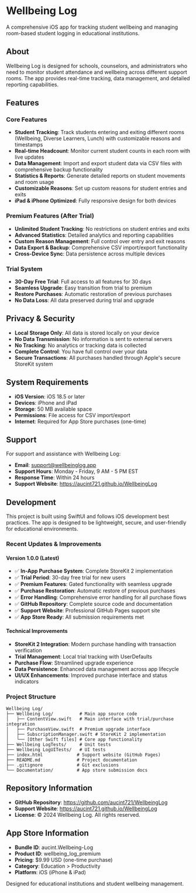 # Wellbeing Log

A comprehensive iOS app for tracking student wellbeing and managing room-based student logging in educational institutions.

## About

Wellbeing Log is designed for schools, counselors, and administrators who need to monitor student attendance and wellbeing across different support rooms. The app provides real-time tracking, data management, and detailed reporting capabilities.

## Features

### Core Features
- **Student Tracking**: Track students entering and exiting different rooms (Wellbeing, Diverse Learners, Lunch) with customizable reasons and timestamps
- **Real-time Headcount**: Monitor current student counts in each room with live updates
- **Data Management**: Import and export student data via CSV files with comprehensive backup functionality
- **Statistics & Reports**: Generate detailed reports on student movements and room usage
- **Customizable Reasons**: Set up custom reasons for student entries and exits
- **iPad & iPhone Optimized**: Fully responsive design for both devices

### Premium Features (After Trial)
- **Unlimited Student Tracking**: No restrictions on student entries and exits
- **Advanced Statistics**: Detailed analytics and reporting capabilities
- **Custom Reason Management**: Full control over entry and exit reasons
- **Data Export & Backup**: Comprehensive CSV import/export functionality
- **Cross-Device Sync**: Data persistence across multiple devices

### Trial System
- **30-Day Free Trial**: Full access to all features for 30 days
- **Seamless Upgrade**: Easy transition from trial to premium
- **Restore Purchases**: Automatic restoration of previous purchases
- **No Data Loss**: All data preserved during trial and upgrade

## Privacy & Security

- **Local Storage Only**: All data is stored locally on your device
- **No Data Transmission**: No information is sent to external servers
- **No Tracking**: No analytics or tracking data is collected
- **Complete Control**: You have full control over your data
- **Secure Transactions**: All purchases handled through Apple's secure StoreKit system

## System Requirements

- **iOS Version**: iOS 18.5 or later
- **Devices**: iPhone and iPad
- **Storage**: 50 MB available space
- **Permissions**: File access for CSV import/export
- **Internet**: Required for App Store purchases (one-time)

## Support

For support and assistance with Wellbeing Log:

- **Email**: support@wellbeinglog.app
- **Support Hours**: Monday - Friday, 9 AM - 5 PM EST
- **Response Time**: Within 24 hours
- **Support Website**: https://aucint721.github.io/WellbeingLog

## Development

This project is built using SwiftUI and follows iOS development best practices. The app is designed to be lightweight, secure, and user-friendly for educational environments.

### Recent Updates & Improvements

#### Version 1.0.0 (Latest)
- ✅ **In-App Purchase System**: Complete StoreKit 2 implementation
- ✅ **Trial Period**: 30-day free trial for new users
- ✅ **Premium Features**: Gated functionality with seamless upgrade
- ✅ **Purchase Restoration**: Automatic restore of previous purchases
- ✅ **Error Handling**: Comprehensive error handling for all purchase flows
- ✅ **GitHub Repository**: Complete source code and documentation
- ✅ **Support Website**: Professional GitHub Pages support site
- ✅ **App Store Ready**: All submission requirements met

#### Technical Improvements
- **StoreKit 2 Integration**: Modern purchase handling with transaction verification
- **Trial Management**: Local trial tracking with UserDefaults
- **Purchase Flow**: Streamlined upgrade experience
- **Data Persistence**: Enhanced data management across app lifecycle
- **UI/UX Enhancements**: Improved purchase interface and status indicators

### Project Structure

```
Wellbeing Log/
├── Wellbeing Log/          # Main app source code
│   ├── ContentView.swift   # Main interface with trial/purchase integration
│   ├── PurchaseView.swift  # Premium upgrade interface
│   ├── SubscriptionManager.swift # StoreKit 2 implementation
│   └── [Other Swift files] # Core app functionality
├── Wellbeing LogTests/     # Unit tests
├── Wellbeing LogUITests/   # UI tests
├── index.html             # Support website (GitHub Pages)
├── README.md              # Project documentation
├── .gitignore             # Git exclusions
└── Documentation/         # App store submission docs
```

## Repository Information

- **GitHub Repository**: https://github.com/aucint721/WellbeingLog
- **Support Website**: https://aucint721.github.io/WellbeingLog
- **License**: © 2024 Wellbeing Log. All rights reserved.

## App Store Information

- **Bundle ID**: aucint.Wellbeing-Log
- **Product ID**: wellbeing_log_premium
- **Pricing**: $9.99 USD (one-time purchase)
- **Category**: Education > Productivity
- **Platform**: iOS (iPhone & iPad)

Designed for educational institutions and student wellbeing management. 